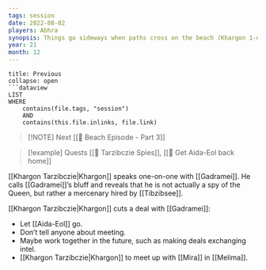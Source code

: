 ```yaml
---
tags: session
date: 2022-08-02
players: Abhra
synopsis: Things go sideways when paths cross on the beach (Khargon 1-on-1)
year: 21
month: 12
---
```

```ad-done
title: Previous
collapse: open
```dataview
LIST
WHERE 
	contains(file.tags, "session")
	AND
	contains(this.file.inlinks, file.link)
```

> [!NOTE] Next
> [[📓 Beach Episode - Part 3]]

> [!example] Quests
> [[📜 Tarzibczie Spies]], [[📜 Get Aida-Eol back home]]

[[Khargon Tarzibczie|Khargon]] speaks one-on-one with [[Gadramei]].
He calls [[Gadramei]]’s bluff and reveals that he is not actually a spy of the Queen, but rather a mercenary hired by [[Tibzibsee]].

[[Khargon Tarzibczie|Khargon]] cuts a deal with [[Gadramei]]:
- Let [[Aida-Eol]] go.
- Don’t tell anyone about meeting.
- Maybe work together in the future, such as making deals exchanging intel.
- [[Khargon Tarzibczie|Khargon]] to meet up with [[Mira]] in [[Melima]].